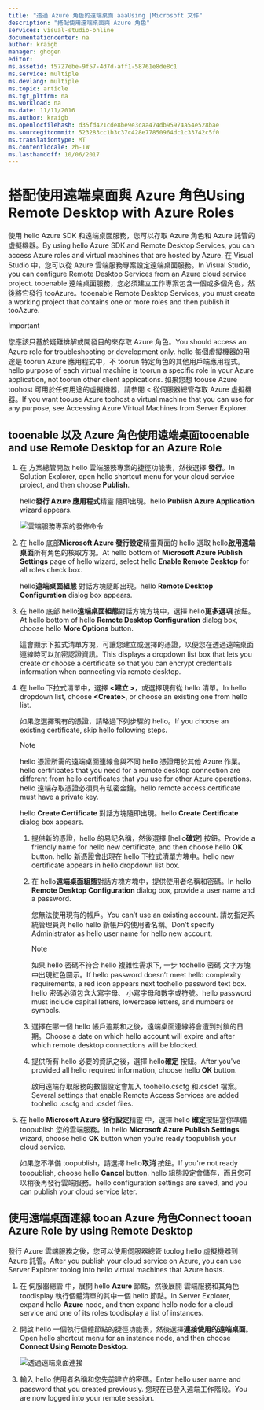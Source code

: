 ```yaml
---
title: "透過 Azure 角色的遠端桌面 aaaUsing |Microsoft 文件"
description: "搭配使用遠端桌面與 Azure 角色"
services: visual-studio-online
documentationcenter: na
author: kraigb
manager: ghogen
editor: 
ms.assetid: f5727ebe-9f57-4d7d-aff1-58761e8de8c1
ms.service: multiple
ms.devlang: multiple
ms.topic: article
ms.tgt_pltfrm: na
ms.workload: na
ms.date: 11/11/2016
ms.author: kraigb
ms.openlocfilehash: d35fd421cde8be9e3caa474db95974a54e528bae
ms.sourcegitcommit: 523283cc1b3c37c428e77850964dc1c33742c5f0
ms.translationtype: MT
ms.contentlocale: zh-TW
ms.lasthandoff: 10/06/2017
---
```

# <a name="using-remote-desktop-with-azure-roles"></a><span data-ttu-id="f8027-103">搭配使用遠端桌面與 Azure 角色</span><span class="sxs-lookup"><span data-stu-id="f8027-103">Using Remote Desktop with Azure Roles</span></span>
<span data-ttu-id="f8027-104">使用 hello Azure SDK 和遠端桌面服務，您可以存取 Azure 角色和 Azure 託管的虛擬機器。</span><span class="sxs-lookup"><span data-stu-id="f8027-104">By using hello Azure SDK and Remote Desktop Services, you can access Azure roles and virtual machines that are hosted by Azure.</span></span> <span data-ttu-id="f8027-105">在 Visual Studio 中，您可以從 Azure 雲端服務專案設定遠端桌面服務。</span><span class="sxs-lookup"><span data-stu-id="f8027-105">In Visual Studio, you can configure Remote Desktop Services from an Azure cloud service project.</span></span> <span data-ttu-id="f8027-106">tooenable 遠端桌面服務，您必須建立工作專案包含一個或多個角色，然後將它發行 tooAzure。</span><span class="sxs-lookup"><span data-stu-id="f8027-106">tooenable Remote Desktop Services, you must create a working project that contains one or more roles and then publish it tooAzure.</span></span>

> [!IMPORTANT]
> <span data-ttu-id="f8027-107">您應該只基於疑難排解或開發目的來存取 Azure 角色。</span><span class="sxs-lookup"><span data-stu-id="f8027-107">You should access an Azure role for troubleshooting or development only.</span></span> <span data-ttu-id="f8027-108">hello 每個虛擬機器的用途是 toorun Azure 應用程式中，不 toorun 特定角色的其他用戶端應用程式。</span><span class="sxs-lookup"><span data-stu-id="f8027-108">hello purpose of each virtual machine is toorun a specific role in your Azure application, not toorun other client applications.</span></span> <span data-ttu-id="f8027-109">如果您想 toouse Azure toohost 可用於任何用途的虛擬機器，請參閱 < 從伺服器總管存取 Azure 虛擬機器。</span><span class="sxs-lookup"><span data-stu-id="f8027-109">If you want toouse Azure toohost a virtual machine that you can use for any purpose, see Accessing Azure Virtual Machines from Server Explorer.</span></span>
> 
> 

## <a name="tooenable-and-use-remote-desktop-for-an-azure-role"></a><span data-ttu-id="f8027-110">tooenable 以及 Azure 角色使用遠端桌面</span><span class="sxs-lookup"><span data-stu-id="f8027-110">tooenable and use Remote Desktop for an Azure Role</span></span>
1. <span data-ttu-id="f8027-111">在 方案總管開啟 hello 雲端服務專案的捷徑功能表，然後選擇 **發行**。</span><span class="sxs-lookup"><span data-stu-id="f8027-111">In Solution Explorer, open hello shortcut menu for your cloud service project, and then choose **Publish**.</span></span>
   
    <span data-ttu-id="f8027-112">hello**發行 Azure 應用程式**精靈 隨即出現。</span><span class="sxs-lookup"><span data-stu-id="f8027-112">hello **Publish Azure Application** wizard appears.</span></span>
   
    ![雲端服務專案的發佈命令](./media/vs-azure-tools-remote-desktop-roles/IC799161.png)
2. <span data-ttu-id="f8027-114">在 hello 底部**Microsoft Azure 發行設定**精靈頁面的 hello 選取 hello**啟用遠端桌面**所有角色的核取方塊。</span><span class="sxs-lookup"><span data-stu-id="f8027-114">At hello bottom of **Microsoft Azure Publish Settings** page of hello wizard, select hello **Enable Remote Desktop** for all roles check box.</span></span> 
   
    <span data-ttu-id="f8027-115">hello**遠端桌面組態** 對話方塊隨即出現。</span><span class="sxs-lookup"><span data-stu-id="f8027-115">hello **Remote Desktop Configuration** dialog box appears.</span></span>
3. <span data-ttu-id="f8027-116">在 hello 底部 hello**遠端桌面組態**對話方塊方塊中，選擇 hello**更多選項** 按鈕。</span><span class="sxs-lookup"><span data-stu-id="f8027-116">At hello bottom of hello **Remote Desktop Configuration** dialog box, choose hello **More Options** button.</span></span> 
   
    <span data-ttu-id="f8027-117">這會顯示下拉式清單方塊，可讓您建立或選擇的憑證，以便您在透過遠端桌面連線時可以加密認證資訊。</span><span class="sxs-lookup"><span data-stu-id="f8027-117">This displays a dropdown list box that lets you create or choose a certificate so that you can encrypt credentials information when connecting via remote desktop.</span></span>
4. <span data-ttu-id="f8027-118">在 hello 下拉式清單中，選擇  **&lt;建立 >**，或選擇現有從 hello 清單。</span><span class="sxs-lookup"><span data-stu-id="f8027-118">In hello dropdown list, choose **&lt;Create>**, or choose an existing one from hello list.</span></span> 
   
    <span data-ttu-id="f8027-119">如果您選擇現有的憑證，請略過下列步驟的 hello。</span><span class="sxs-lookup"><span data-stu-id="f8027-119">If you choose an existing certificate, skip hello following steps.</span></span>
   
   > [!NOTE]
   > <span data-ttu-id="f8027-120">hello 憑證所需的遠端桌面連線會與不同 hello 憑證用於其他 Azure 作業。</span><span class="sxs-lookup"><span data-stu-id="f8027-120">hello certificates that you need for a remote desktop connection are different from hello certificates that you use for other Azure operations.</span></span> <span data-ttu-id="f8027-121">hello 遠端存取憑證必須具有私密金鑰。</span><span class="sxs-lookup"><span data-stu-id="f8027-121">hello remote access certificate must have a private key.</span></span>
   > 
   > 
   
    <span data-ttu-id="f8027-122">hello **Create Certificate**  對話方塊隨即出現。</span><span class="sxs-lookup"><span data-stu-id="f8027-122">hello **Create Certificate** dialog box appears.</span></span>
   
   1. <span data-ttu-id="f8027-123">提供新的憑證，hello 的易記名稱，然後選擇 [hello**確定**] 按鈕。</span><span class="sxs-lookup"><span data-stu-id="f8027-123">Provide a friendly name for hello new certificate, and then choose hello **OK** button.</span></span> <span data-ttu-id="f8027-124">hello 新憑證會出現在 hello 下拉式清單方塊中。</span><span class="sxs-lookup"><span data-stu-id="f8027-124">hello new certificate appears in hello dropdown list box.</span></span>
   2. <span data-ttu-id="f8027-125">在 hello**遠端桌面組態**對話方塊方塊中，提供使用者名稱和密碼。</span><span class="sxs-lookup"><span data-stu-id="f8027-125">In hello **Remote Desktop Configuration** dialog box, provide a user name and a password.</span></span>
      
       <span data-ttu-id="f8027-126">您無法使用現有的帳戶。</span><span class="sxs-lookup"><span data-stu-id="f8027-126">You can’t use an existing account.</span></span> <span data-ttu-id="f8027-127">請勿指定系統管理員與 hello hello 新帳戶的使用者名稱。</span><span class="sxs-lookup"><span data-stu-id="f8027-127">Don’t specify Administrator as hello user name for hello new account.</span></span>
      
      > [!NOTE]
      > <span data-ttu-id="f8027-128">如果 hello 密碼不符合 hello 複雜性需求下, 一步 toohello 密碼 文字方塊中出現紅色圖示。</span><span class="sxs-lookup"><span data-stu-id="f8027-128">If hello password doesn’t meet hello complexity requirements, a red icon appears next toohello password text box.</span></span> <span data-ttu-id="f8027-129">hello 密碼必須包含大寫字母、 小寫字母和數字或符號。</span><span class="sxs-lookup"><span data-stu-id="f8027-129">hello password must include capital letters, lowercase letters, and numbers or symbols.</span></span>
      > 
      > 
   3. <span data-ttu-id="f8027-130">選擇在哪一個 hello 帳戶逾期和之後，遠端桌面連線將會遭到封鎖的日期。</span><span class="sxs-lookup"><span data-stu-id="f8027-130">Choose a date on which hello account will expire and after which remote desktop connections will be blocked.</span></span>
   4. <span data-ttu-id="f8027-131">提供所有 hello 必要的資訊之後，選擇 hello**確定** 按鈕。</span><span class="sxs-lookup"><span data-stu-id="f8027-131">After you've provided all hello required information, choose hello **OK** button.</span></span>
      
       <span data-ttu-id="f8027-132">啟用遠端存取服務的數個設定會加入 toohello.cscfg 和.csdef 檔案。</span><span class="sxs-lookup"><span data-stu-id="f8027-132">Several settings that enable Remote Access Services are added toohello .cscfg and .csdef files.</span></span>
5. <span data-ttu-id="f8027-133">在 hello **Microsoft Azure 發行設定**精靈 中，選擇 hello **確定**按鈕當你準備 toopublish 您的雲端服務。</span><span class="sxs-lookup"><span data-stu-id="f8027-133">In hello **Microsoft Azure Publish Settings** wizard, choose hello **OK** button when you’re ready toopublish your cloud service.</span></span>
   
    <span data-ttu-id="f8027-134">如果您不準備 toopublish，請選擇 hello**取消** 按鈕。</span><span class="sxs-lookup"><span data-stu-id="f8027-134">If you're not ready toopublish, choose hello **Cancel** button.</span></span> <span data-ttu-id="f8027-135">hello 組態設定會儲存，而且您可以稍後再發行雲端服務。</span><span class="sxs-lookup"><span data-stu-id="f8027-135">hello configuration settings are saved, and you can publish your cloud service later.</span></span>

## <a name="connect-tooan-azure-role-by-using-remote-desktop"></a><span data-ttu-id="f8027-136">使用遠端桌面連線 tooan Azure 角色</span><span class="sxs-lookup"><span data-stu-id="f8027-136">Connect tooan Azure Role by using Remote Desktop</span></span>
<span data-ttu-id="f8027-137">發行 Azure 雲端服務之後，您可以使用伺服器總管 toolog hello 虛擬機器到 Azure 託管。</span><span class="sxs-lookup"><span data-stu-id="f8027-137">After you publish your cloud service on Azure, you can use Server Explorer toolog into hello virtual machines that Azure hosts.</span></span> 

1. <span data-ttu-id="f8027-138">在 伺服器總管 中，展開 hello **Azure**  節點，然後展開 雲端服務和其角色 toodisplay 執行個體清單的其中一個 hello 節點。</span><span class="sxs-lookup"><span data-stu-id="f8027-138">In Server Explorer, expand hello **Azure** node, and then expand hello node for a cloud service and one of its roles toodisplay a list of instances.</span></span>
2. <span data-ttu-id="f8027-139">開啟 hello 一個執行個體節點的捷徑功能表，然後選擇**連接使用的遠端桌面**。</span><span class="sxs-lookup"><span data-stu-id="f8027-139">Open hello shortcut menu for an instance node, and then choose **Connect Using Remote Desktop**.</span></span>
   
    ![透過遠端桌面連接](./media/vs-azure-tools-remote-desktop-roles/IC799162.png)
3. <span data-ttu-id="f8027-141">輸入 hello 使用者名稱和您先前建立的密碼。</span><span class="sxs-lookup"><span data-stu-id="f8027-141">Enter hello user name and password that you created previously.</span></span> <span data-ttu-id="f8027-142">您現在已登入遠端工作階段。</span><span class="sxs-lookup"><span data-stu-id="f8027-142">You are now logged into your remote session.</span></span>


